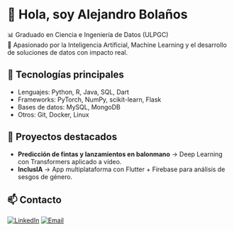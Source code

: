 # 👋 Hola, soy Alejandro Bolaños

📊 Graduado en Ciencia e Ingeniería de Datos (ULPGC)  
🤖 Apasionado por la Inteligencia Artificial, Machine Learning y el desarrollo de soluciones de datos con impacto real.   

## 🚀 Tecnologías principales
- Lenguajes: Python, R, Java, SQL, Dart
- Frameworks: PyTorch, NumPy, scikit-learn, Flask
- Bases de datos: MySQL, MongoDB
- Otros: Git, Docker, Linux

## 🌟 Proyectos destacados
- **Predicción de fintas y lanzamientos en balonmano** → Deep Learning con Transformers aplicado a vídeo.  
- **InclusIA** → App multiplataforma con Flutter + Firebase para análisis de sesgos de género.  

## 📫 Contacto
[![LinkedIn](https://img.shields.io/badge/LinkedIn-0077B5?style=for-the-badge&logo=linkedin&logoColor=white)](https://linkedin.com/in/alejandro-bolaños-garcía)
[![Email](https://img.shields.io/badge/Email-D14836?style=for-the-badge&logo=gmail&logoColor=white)](mailto:alebolanosgarcia@gmail.com)

